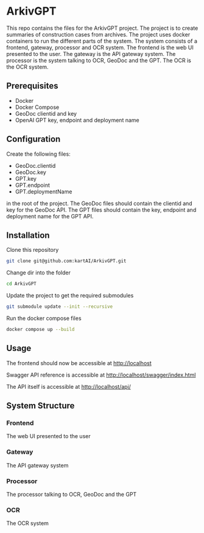 # ArkivGPT

This repo contains the files for the ArkivGPT project. The project is to create summaries of construction cases from archives. The project uses docker containers to run the different parts of the system. The system consists of a frontend, gateway, processor and OCR system. The frontend is the web UI presented to the user. The gateway is the API gateway system. The processor is the system talking to OCR, GeoDoc and the GPT. The OCR is the OCR system.

## Prerequisites

- Docker
- Docker Compose
- GeoDoc clientid and key
- OpenAI GPT key, endpoint and deployment name

## Configuration

Create the following files:

- GeoDoc.clientid
- GeoDoc.key
- GPT.key
- GPT.endpoint
- GPT.deploymentName

in the root of the project. The GeoDoc files should contain the clientid and key for the GeoDoc API. The GPT files should contain the key, endpoint and deployment name for the GPT API.

## Installation

Clone this repository

``` bash
git clone git@github.com:kartAI/ArkivGPT.git
```

Change dir into the folder

``` bash
cd ArkivGPT
```

Update the project to get the required submodules

```bash
git submodule update --init --recursive
```

Run the docker compose files

``` bash
docker compose up --build
```

## Usage

The frontend should now be accessible at
[http://localhost](http://localhost)

Swagger API reference is accessible at
[http://localhost/swagger/index.html](http://localhost/swagger/index.html)

The API itself is accessible at
[http://localhost/api/](http://localhost/api/)

## System Structure

### Frontend

The web UI presented to the user

### Gateway

The API gateway system

### Processor

The processor talking to OCR, GeoDoc and the GPT

### OCR

The OCR system
